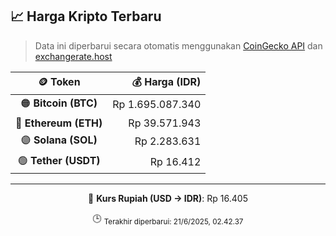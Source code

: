 

<!-- HARGA_KRIPTO -->
## 📈 Harga Kripto Terbaru

> Data ini diperbarui secara otomatis menggunakan [CoinGecko API](https://www.coingecko.com/) dan [exchangerate.host](https://exchangerate.host/)

<div align="center">

| 🪙 Token | 💰 Harga (IDR) |
|:------:|---------------:|
| 🟠 **Bitcoin (BTC)**   | Rp 1.695.087.340 |
| 🔵 **Ethereum (ETH)**  | Rp 39.571.943 |
| 🟣 **Solana (SOL)**    | Rp 2.283.631 |
| 🟢 **Tether (USDT)**   | Rp 16.412 |

---

💱 **Kurs Rupiah (USD → IDR)**: Rp 16.405

🕒 <sub>Terakhir diperbarui: 21/6/2025, 02.42.37</sub>

</div>
<!-- /HARGA_KRIPTO -->